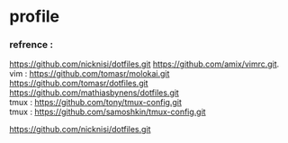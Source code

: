 # profile


### refrence :   
   https://github.com/nicknisi/dotfiles.git
	https://github.com/amix/vimrc.git.   
	vim :	https://github.com/tomasr/molokai.git  
	https://github.com/tomasr/dotfiles.git  
	https://github.com/mathiasbynens/dotfiles.git  
  tmux : https://github.com/tony/tmux-config.git	  
  tmux : https://github.com/samoshkin/tmux-config.git  
	
https://github.com/nicknisi/dotfiles.git